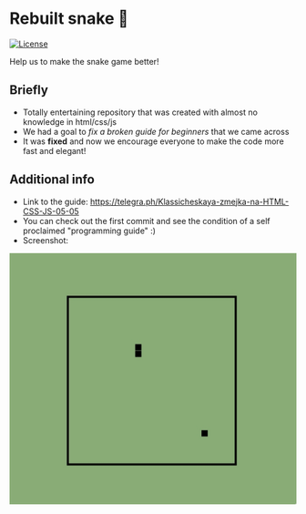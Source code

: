 # Rebuilt snake 🐍

[![License](https://img.shields.io/badge/License-GNU%20GPLv3-brightgreen)](https://github.com/GTeasera/Broken-Snake-Guide/blob/main/LICENSE)

Help us to make the snake game better!

## Briefly
- Totally entertaining repository that was created with almost no knowledge in html/css/js
- We had a goal to *fix a broken guide for beginners* that we came across
- It was **fixed** and now we encourage everyone to make the code more fast and elegant!

## Additional info
* Link to the guide: https://telegra.ph/Klassicheskaya-zmejka-na-HTML-CSS-JS-05-05
* You can check out the first commit and see the condition of a self proclaimed "programming guide" :)
* Screenshot:

![img](screenshot.jpeg)
